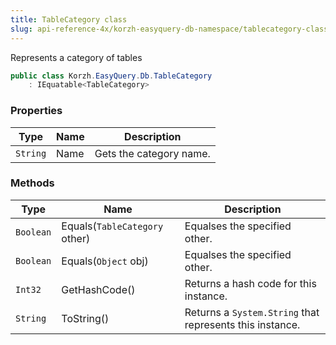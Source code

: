 ```yaml
---
title: TableCategory class
slug: api-reference-4x/korzh-easyquery-db-namespace/tablecategory-class
---
```



Represents a category of tables
```csharp
public class Korzh.EasyQuery.Db.TableCategory
    : IEquatable<TableCategory>

```

### Properties

| Type | Name | Description | 
| --- | --- | --- | 
| `String` | Name | Gets the category name. | 


### Methods

| Type | Name | Description | 
| --- | --- | --- | 
| `Boolean` | Equals(`TableCategory` other) | Equalses the specified other. | 
| `Boolean` | Equals(`Object` obj) | Equalses the specified other. | 
| `Int32` | GetHashCode() | Returns a hash code for this instance. | 
| `String` | ToString() | Returns a `System.String` that represents this instance. |